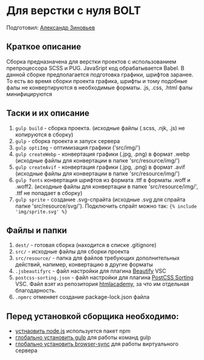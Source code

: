 # Для верстки с нуля BOLT

Подготовил: [Александр Зиновьев](https://uzinok.ru/)

## Краткое описание

Сборка предназначена для верстки проектов с использованием препроцессора SCSS и PUG. JavaSript код обрабатывается Babel. В данной сборке предполагается подготовка графики, шрифтов заранее. То есть во время сборки проекта графика, шрифты и тому подобные фалы не конвертируются в необходимые форматы. .js, .css, .html фалы минифицируются

## Таски и их описание
1.	`gulp build` - сборка проекта. (исходные файлы (.scss, .njk, .js) не копируются в сборку)
2.	`gulp` - сборка проекта и запуск сервера
3.	`gulp optiImg` - оптимизация графики ('src/img/')
4.	`gulp createWebp` - конвертация графики (.jpg, .png) в формат .webp (исходные файлы для конвертации в папке 'src/resource/img/')
5.	`gulp createAvif` - конвертация графики (.jpg, .png) в формат .avif (исходные файлы для конвертации в папке 'src/resource/img/')
6.	`gulp fonts` конвертация шрифтов из формата .ttf в форматы .woff и .woff2. (исходные файлы для конвертации в папке 'src/resource/img/', .ttf не попадает в сборку)
7.	`gulp sprite` - создание .svg-спрайта (исходные .svg для спрайта папке 'src/resource/svg/'). Подключить спрайт можно так: `{% include 'img/sprite.svg' %}`

## Файлы и папки
1.	`dest/` - готовая сборка (находится в списке .gitignore)
2.	`src/` - исходные файлы для сборки проекта
3.	`src/resource/` - папка для файлов требующих дополнительных действий, напимер, конвертацию в другие форматы
4.	`.jsbeautifyrc` - файл настройки для плагина [Beautify](https://marketplace.visualstudio.com/items?itemName=HookyQR.beautify) VSC
5.	`postcss-sorting.json` - файл настройки для плагина [PostCSS Sorting](https://marketplace.visualstudio.com/items?itemName=mrmlnc.vscode-postcss-sorting) VSC. Файл взят из репозитория [htmlacademy](https://github.com/htmlacademy/codeguide/blob/master/.postcss-sorting.json), за что им отдельная благодарность.
6.	`.npmrc` отменяет создание package-lock.json файла

## Перед установкой сборщика необходимо:

* [устнаовить node.js](https://nodejs.org/) используется пакет npm
* [глобально установить gulp](https://gulpjs.com/) для работы команд gulp
* [глобально установить browser-sync](https://browsersync.io/) для работы виртуального сервера
